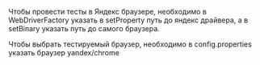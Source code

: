 Чтобы провести тесты в Яндекс браузере, необходимо в WebDriverFactory указать в setProperty путь до яндекс драйвера, а в setBinary указать путь до самого браузера.

Чтобы выбрать тестируемый браузер, необходимо в config.properties указать браузер yandex/chrome